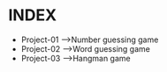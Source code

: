 # INDEX
* Project-01 -->Number guessing game
* Project-02 -->Word guessing game
* Project-03 -->Hangman game